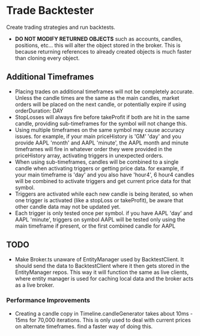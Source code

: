 # Trade Backtester

Create trading strategies and run backtests.

-   **DO NOT MODIFY RETURNED OBJECTS** such as accounts, candles, positions, etc... this will alter the object stored in the broker. This is because returning references to already created objects is much faster than cloning every object.

## Additional Timeframes

-   Placing trades on additional timeframes will not be completely accurate. Unless the candle times are the same as the main candles, market orders will be placed on the next candle, or potentially expire if using orderDuration: DAY
-   StopLosses will always fire before takeProfit if both are hit in the same candle, providing sub-timeframes for the symbol will not change this.
-   Using multiple timeframes on the same symbol may cause accuracy issues. for example, if your main priceHistory is 'GM' 'day' and you provide AAPL 'month' and AAPL 'minute', the AAPL month and minute timeframes will fire in whatever order they were provided in the priceHistory array, activating triggers in unexpected orders.
-   When using sub-timeframes, candles will be combined to a single candle when activating triggers or getting price data. for example, if your main timeframe is 'day' and you also have 'hour4', 6 hour4 candles will be combined to activate triggers and get current price data for that symbol.
-   Triggers are activated while each new candle is being iterated, so when one trigger is activated (like a stopLoss or takeProfit), be aware that other candle data may not be updated yet.
-   Each trigger is only tested once per symbol. if you have AAPL 'day' and AAPL 'minute', triggers on symbol AAPL will be tested only using the main timeframe if present, or the first combined candle for AAPL

## TODO

-   Make Broker.ts unaware of EntityManager used by BacktestClient. It should send the data to BacktestClient where it then gets stored in the EntityManager repos. This way it will function the same as live clients, where entity manager is used for caching local data and the broker acts as a live broker.

### Performance Improvements

-   Creating a candle copy in Timeline.candleGenerator takes about 10ms - 15ms for 70,000 iterations. This is only used to deal with current prices on alternate timeframes. find a faster way of doing this.
